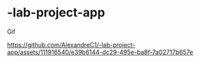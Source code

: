 # -lab-project-app
Gif 


https://github.com/AlexandreC1/-lab-project-app/assets/111916540/e39b6144-dc29-495e-ba8f-7a02717b657e

